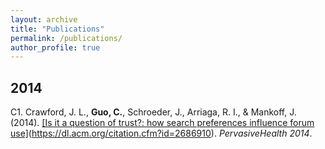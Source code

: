 ```yaml
---
layout: archive
title: "Publications"
permalink: /publications/
author_profile: true
---
```


## 2014
C1. Crawford, J. L., **Guo, C.**, Schroeder, J., Arriaga, R. I., & Mankoff, J. (2014). <u>[Is it a question of trust?: how search preferences influence forum use]</u>(https://dl.acm.org/citation.cfm?id=2686910). *PervasiveHealth 2014*. 
